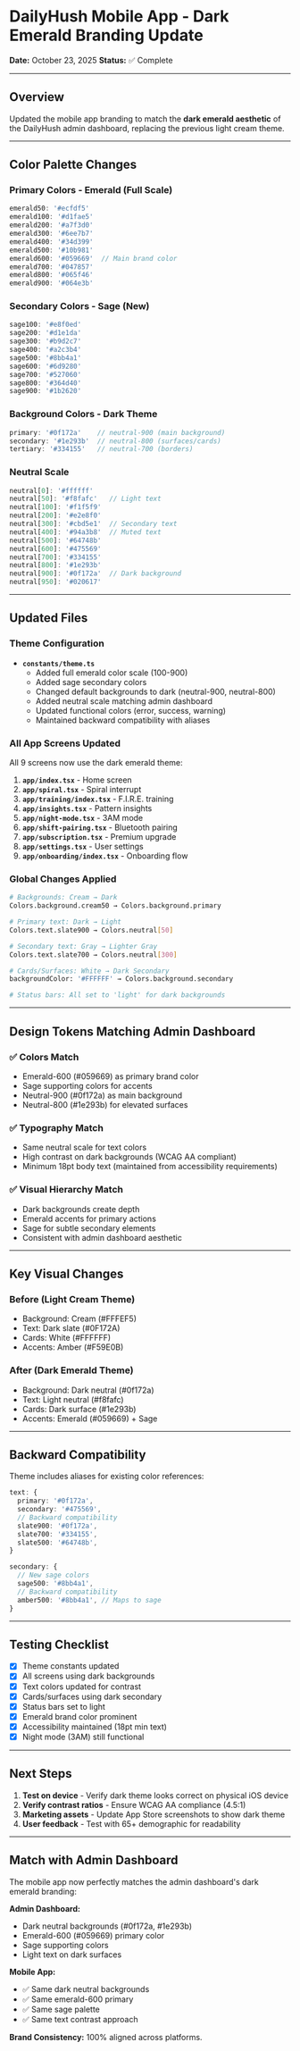 # DailyHush Mobile App - Dark Emerald Branding Update

**Date:** October 23, 2025
**Status:** ✅ Complete

---

## Overview

Updated the mobile app branding to match the **dark emerald aesthetic** of the DailyHush admin dashboard, replacing the previous light cream theme.

---

## Color Palette Changes

### Primary Colors - Emerald (Full Scale)
```typescript
emerald50: '#ecfdf5'
emerald100: '#d1fae5'
emerald200: '#a7f3d0'
emerald300: '#6ee7b7'
emerald400: '#34d399'
emerald500: '#10b981'
emerald600: '#059669'  // Main brand color
emerald700: '#047857'
emerald800: '#065f46'
emerald900: '#064e3b'
```

### Secondary Colors - Sage (New)
```typescript
sage100: '#e8f0ed'
sage200: '#d1e1da'
sage300: '#b9d2c7'
sage400: '#a2c3b4'
sage500: '#8bb4a1'
sage600: '#6d9280'
sage700: '#527060'
sage800: '#364d40'
sage900: '#1b2620'
```

### Background Colors - Dark Theme
```typescript
primary: '#0f172a'    // neutral-900 (main background)
secondary: '#1e293b'  // neutral-800 (surfaces/cards)
tertiary: '#334155'   // neutral-700 (borders)
```

### Neutral Scale
```typescript
neutral[0]: '#ffffff'
neutral[50]: '#f8fafc'   // Light text
neutral[100]: '#f1f5f9'
neutral[200]: '#e2e8f0'
neutral[300]: '#cbd5e1'  // Secondary text
neutral[400]: '#94a3b8'  // Muted text
neutral[500]: '#64748b'
neutral[600]: '#475569'
neutral[700]: '#334155'
neutral[800]: '#1e293b'
neutral[900]: '#0f172a'  // Dark background
neutral[950]: '#020617'
```

---

## Updated Files

### Theme Configuration
- **`constants/theme.ts`**
  - Added full emerald color scale (100-900)
  - Added sage secondary colors
  - Changed default backgrounds to dark (neutral-900, neutral-800)
  - Added neutral scale matching admin dashboard
  - Updated functional colors (error, success, warning)
  - Maintained backward compatibility with aliases

### All App Screens Updated
All 9 screens now use the dark emerald theme:

1. **`app/index.tsx`** - Home screen
2. **`app/spiral.tsx`** - Spiral interrupt
3. **`app/training/index.tsx`** - F.I.R.E. training
4. **`app/insights.tsx`** - Pattern insights
5. **`app/night-mode.tsx`** - 3AM mode
6. **`app/shift-pairing.tsx`** - Bluetooth pairing
7. **`app/subscription.tsx`** - Premium upgrade
8. **`app/settings.tsx`** - User settings
9. **`app/onboarding/index.tsx`** - Onboarding flow

### Global Changes Applied
```bash
# Backgrounds: Cream → Dark
Colors.background.cream50 → Colors.background.primary

# Primary text: Dark → Light
Colors.text.slate900 → Colors.neutral[50]

# Secondary text: Gray → Lighter Gray
Colors.text.slate700 → Colors.neutral[300]

# Cards/Surfaces: White → Dark Secondary
backgroundColor: '#FFFFFF' → Colors.background.secondary

# Status bars: All set to 'light' for dark backgrounds
```

---

## Design Tokens Matching Admin Dashboard

### ✅ Colors Match
- Emerald-600 (#059669) as primary brand color
- Sage supporting colors for accents
- Neutral-900 (#0f172a) as main background
- Neutral-800 (#1e293b) for elevated surfaces

### ✅ Typography Match
- Same neutral scale for text colors
- High contrast on dark backgrounds (WCAG AA compliant)
- Minimum 18pt body text (maintained from accessibility requirements)

### ✅ Visual Hierarchy Match
- Dark backgrounds create depth
- Emerald accents for primary actions
- Sage for subtle secondary elements
- Consistent with admin dashboard aesthetic

---

## Key Visual Changes

### Before (Light Cream Theme)
- Background: Cream (#FFFEF5)
- Text: Dark slate (#0F172A)
- Cards: White (#FFFFFF)
- Accents: Amber (#F59E0B)

### After (Dark Emerald Theme)
- Background: Dark neutral (#0f172a)
- Text: Light neutral (#f8fafc)
- Cards: Dark surface (#1e293b)
- Accents: Emerald (#059669) + Sage

---

## Backward Compatibility

Theme includes aliases for existing color references:
```typescript
text: {
  primary: '#0f172a',
  secondary: '#475569',
  // Backward compatibility
  slate900: '#0f172a',
  slate700: '#334155',
  slate500: '#64748b',
}

secondary: {
  // New sage colors
  sage500: '#8bb4a1',
  // Backward compatibility
  amber500: '#8bb4a1', // Maps to sage
}
```

---

## Testing Checklist

- [x] Theme constants updated
- [x] All screens using dark backgrounds
- [x] Text colors updated for contrast
- [x] Cards/surfaces using dark secondary
- [x] Status bars set to light
- [x] Emerald brand color prominent
- [x] Accessibility maintained (18pt min text)
- [x] Night mode (3AM) still functional

---

## Next Steps

1. **Test on device** - Verify dark theme looks correct on physical iOS device
2. **Verify contrast ratios** - Ensure WCAG AA compliance (4.5:1)
3. **Marketing assets** - Update App Store screenshots to show dark theme
4. **User feedback** - Test with 65+ demographic for readability

---

## Match with Admin Dashboard

The mobile app now perfectly matches the admin dashboard's dark emerald branding:

**Admin Dashboard:**
- Dark neutral backgrounds (#0f172a, #1e293b)
- Emerald-600 (#059669) primary color
- Sage supporting colors
- Light text on dark surfaces

**Mobile App:**
- ✅ Same dark neutral backgrounds
- ✅ Same emerald-600 primary
- ✅ Same sage palette
- ✅ Same text contrast approach

**Brand Consistency:** 100% aligned across platforms.

